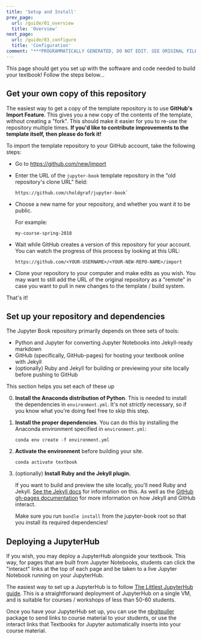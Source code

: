```yaml
---
title: 'Setup and Install'
prev_page:
  url: /guide/01_overview
  title: 'Overview'
next_page:
  url: /guide/03_configure
  title: 'Configuration'
comment: "***PROGRAMMATICALLY GENERATED, DO NOT EDIT. SEE ORIGINAL FILES IN /content***"
---
```

This page should get you set up with the software and code needed to build
your textbook! Follow the steps below...

## Get your own copy of this repository

The easiest way to get a copy of the template repository is to use **GitHub's Import Feature**.
This gives you a new copy of the contents of the template, without creating
a "fork". This should make it easier for you to re-use the repository multiple
times. **If you'd like to contribute improvements to the template itself, then please do fork it!**

To import the template repository to your GitHub account, take the following steps:

* Go to <a href="https://github.com/new/import" target="_blank">https://github.com/new/import</a>
* Enter the URL of the `jupyter-book` template repository in the
  "old repository's clone URL" field:

  ```
  https://github.com/choldgraf/jupyter-book`
  ```

* Choose a new name for your repository, and whether you want it to be public.

  For example:

  ```
  my-course-spring-2018
  ```

* Wait while GitHub creates a version of this repository for your account. You
  can watch the progress of this process by looking at this URL:

  ```
  https://github.com/<YOUR-USERNAME>/<YOUR-NEW-REPO-NAME>/import
  ```
* Clone your repository to your computer and make edits as you wish. You may
  want to still add the URL of the original repository as a "remote" in case
  you want to pull in new changes to the template / build system.

That's it!

## Set up your repository and dependencies

The Jupyter Book repository primarily depends on three sets of tools:

* Python and Jupyter for converting Jupyter Notebooks into Jekyll-ready markdown
* GitHub (specifically, GitHub-pages) for hosting your textbook online with Jekyll
* (optionally) Ruby and Jekyll for building or previewing your site locally before pushing to GitHub

This section helps you set each of these up


0. **Install the Anaconda distribution of Python**. This is needed to install
   the dependencies in `environment.yml`. It's not *strictly* necessary, so
   if you know what you're doing feel free to skip this step.
1. **Install the proper dependencies**. You can do this by installing the
   Anaconda environment specified in `environment.yml`:

       conda env create -f environment.yml

2. **Activate the environment** before building your site.

       conda activate textbook

3. (optionally) **Install Ruby and the Jekyll plugin.**

   If you want to build and preview the site locally, you'll need Ruby and Jekyll.
   [See the Jekyll docs](https://jekyllrb.com/docs/installation/) for information on this.
   As well as the [GitHub gh-pages documentation](https://help.github.com/articles/using-jekyll-as-a-static-site-generator-with-github-pages/)
   for more information on how Jekyll and GitHub interact.

   Make sure you run `bundle install` from the jupyter-book root so that you install its required dependencies!

## Deploying a JupyterHub

If you wish, you may deploy a JupyterHub alongside your textbook. This way, for pages that are built from
Jupyter Notebooks, students can click the "interact" links
at the top of each page and be taken to a live Jupyter Notebook running on your JupyterHub.

The easiest way to set up a JupyterHub is to follow [The Littlest JupyterHub guide](https://the-littlest-jupyterhub.readthedocs.io/en/latest/index.html).
This is a straightforward deployment of JupyterHub on a single VM, and is suitable for
courses / workshops of less than 50-60 students.

Once you have your JupyterHub set up, you can use the [nbgitpuller](https://github.com/data-8/nbgitpuller)
package to send links to course material to your students, or use the interact links that Textbooks for Jupyter
automatically inserts into your course material.
